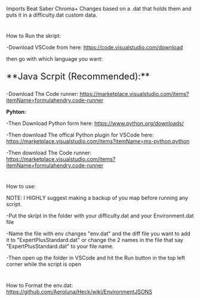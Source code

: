 
Imports Beat Saber Chroma+ Changes based on a .dat that holds them and puts it in a difficulty.dat custom data.

 #

How to Run the skript:

-Download VSCode from here: https://code.visualstudio.com/download    

then go with which language you want:     

<p style="font-size: 24px;">**Java Scrpit (Recommended):**</p> 

-Download The Code runner: https://marketplace.visualstudio.com/items?itemName=formulahendry.code-runner     

**Pyhton:**    

-Then Download Python form here: https://www.python.org/downloads/  

-Then download The offical Python plugin for VSCode here: https://marketplace.visualstudio.com/items?itemName=ms-python.python     

-Then download The Code runner: https://marketplace.visualstudio.com/items?itemName=formulahendry.code-runner   
     

# 

How to use:

NOTE: I HIGHLY suggest making a backup of you map before running any script.  

-Put the skript in the folder with your difficulty.dat and your Environment.dat file  

-Name the file with env changes "env.dat" and the diff file you want to add it to "ExpertPlusStandard.dat" or change the 2 names in the file that say "ExpertPlusStandard.dat" to your file name.  

-Then open up the folder in VSCode and hit the Run button in the top left corner while the script is open 

# 

How to Format the env.dat:
https://github.com/Aeroluna/Heck/wiki/EnvironmentJSONS
